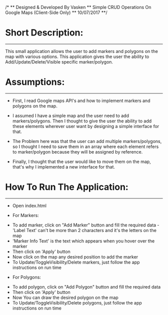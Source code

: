 /*
** Designed & Developed By Vasken
** Simple CRUD Operations On Google Maps (Client-Side Only)
** 10/07/2017
**/


# Short Description:
____________________

This small application allows the user to add markers and polygons on the map with various options. This application gives the user the ability to Add/Update/Delete/Visible specific marker/polygon.



# Assumptions:
_____________

- First, I read Google maps API's and how to implement markers and polygons on the map.

- I assumed I have a simple map and the user need to add markers/polygons. Then I thought to give the user the ability to add these elements wherever user want by designing a simple interface for that.

- The Problem here was that the user can add multiple markers/polygons, so I thought I need to save them in an array where each element refers to marker/polygon because they will be assigned by reference.

- Finally, I thought that the user would like to move them on the map, that's why I implemented a new interface for that. 


# How To Run The Application:
_____________________________

* Open index.html

* For Markers:

- To add marker, click on "Add Marker" button and fill the required data - 'Label Text' can't be more than 2 characters and it's the letters on the map
- 'Marker Info Text' is the text which appears when you hover over the marker
- Then click on 'Apply' button
- Now click on the map any desired position to add the marker
- To Update/ToggleVisibility/Delete markers, just follow the app instructions on run time


* For Polygons:

- To add polygon, click on "Add Polygon" button and fill the required data
- Then click on 'Apply' button
- Now You can draw the desired polygon on the map
- To Update/ToggleVisibility/Delete polygons, just follow the app instructions on run time
